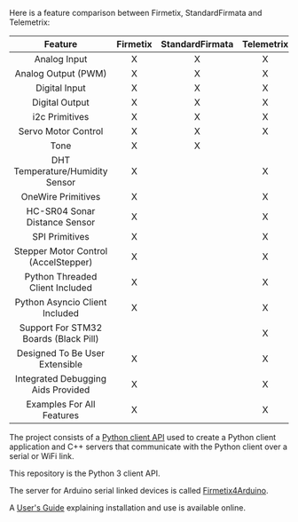 <!-- HTML Begin -->

Here is a feature comparison between Firmetix, StandardFirmata and Telemetrix:


| Feature | Firmetix | StandardFirmata | Telemetrix|
|:-------:|:----------:|:----------:|:-----------------:|
| Analog Input | X | X | X |
| Analog Output (PWM) | X | X | X |
| Digital Input | X | X | X |
| Digital Output | X | X | X |
| i2c Primitives | X | X | X |
| Servo Motor Control | X | X | X |
| Tone | X | X | |
| DHT Temperature/Humidity Sensor | X | | X |
| OneWire Primitives | X | | X |
| HC-SR04 Sonar Distance Sensor | X | | X |
| SPI Primitives | X | | X |
| Stepper Motor Control (AccelStepper) | X | | X |
| Python Threaded Client Included | X | | X |
| Python Asyncio Client Included | X | | X |
| Support For STM32 Boards (Black Pill)| | | X |
| Designed To Be User Extensible | X | | X | 
| Integrated Debugging Aids Provided | X | | X |
| Examples For All Features | X | | X |


The project consists of a [Python client API](https://htmlpreview.github.io/?https://github.com/Nilon123456789/firmetix/blob/master/docs/firmetix.html) used to create a Python client application and C++ servers that communicate with the Python client over a serial or WiFi link. 

This repository is the Python 3 client API.

The server for Arduino serial linked devices is called
[Firmetix4Arduino](https://github.com/Nilon123456789/Firmetix4Arduino).

A [User's Guide](https://nilon123456789.github.io/firmetix/) explaining installation and use is available online.
